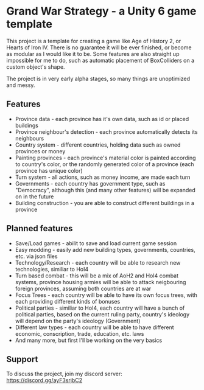 
# Grand War Strategy - a Unity 6 game template

This project is a template for creating a game like Age of History 2, or Hearts of Iron IV. There is no guarantee it will be ever finished, or become as modular as I would like it to be. Some features are also straight up impossible for me to do, such as automatic placement of BoxColliders on a custom object's shape.

The project is in very early alpha stages, so many things are unoptimized and messy.
## Features

- Province data - each province has it's own data, such as id or placed buildings
- Province neighbour's detection - each province automatically detects its neighbours
- Country system - different countries, holding data such as owned provinces or money
- Painting provinces - each province's material color is painted according to country's color, or the randomly generated color of a province (each province has unique color)
- Turn system - all actions, such as money income, are made each turn
- Governments - each country has government type, such as "Democracy", although this (and many other features) will be expanded on in the future
- Building construction - you are able to construct different buildings in a province


## Planned features

- Save/Load games - abilit to save and load current game session
- Easy modding - easily add new building types, governments, countries, etc. via json files
- Technology/Research - each country will be able to research new technologies, similiar to HoI4
- Turn based combat - this will be a mix of AoH2 and HoI4 combat systems,  province housing armies will be able to attack neigbouring foreign provinces, assuming both countries are at war
- Focus Trees - each country will be able to have its own focus trees, with each providing different kinds of bonuses
- Political parties - similiar to HoI4, each country will have a bunch of political parties, based on the current ruling party, country's ideology will depend on the party's ideology (Government)
- Different law types - each country will be able to have different economic, conscription, trade, education, etc. laws
- And many more, but first I'll be working on the very basics
## Support

To discuss the project, join my discord server: https://discord.gg/ayF3srjbC2

